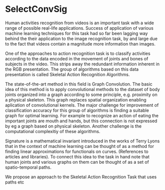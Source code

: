 # SelectConvSig
Human activities recognition from videos is an important task with a wide range of possible real-life applications. Success of application of various machine learning techniques for this task had so far been lagging way behind the their application to the image recognition task, by and large due to the fact that videos contain a magnitude more information than images.

One of the approaches to action recognition task is to classify activities according to the data encoded in the movement of joints and bones of subjects in the video. This strips away the redundant information inherent in the RGB presentation. The group of algorithms based on this data presentation is called Skeletal Action Recognition Algorithms.

The state-of-the-art method in this field is Graph Convolution. The basic idea of this method is to apply convolutional methods to the dataset of body joints organized into a graph according to some principle, e.g. proximity on a physical skeleton. This graph replaces spatial organization enabling aplication of convolutional kernels. The major challenge for improvement of classification accuracy for this group of algorithms is finding a suitable graph for optimal learning. For example to recognize an action of eating the important joints are mouth and hands, but this connection is not expressed by eg a graph based on physical skeleton. Another challenge is the computational complexitiy of these algorithms. 

Signature is a mathematical invariant introduced in the works of Terry Lyons that in the context of machine learning can be thought of as a method for finding linear approximations for functionals on curves. (References to articles and libraries). To connect this idea to the task in hand note that human joints and various graphs on them can be thought of as a set of spatio-temporal paths.  

We propose an approach to the Skeletal Action Recognition Task that uses paths etc
